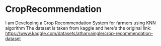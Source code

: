# CropRecommendation
I am Developing a Crop Recommendation System for farmers using KNN algorithm
The dataset is taken from kaggle and here's the original link: https://www.kaggle.com/datasets/atharvaingle/crop-recommendation-dataset
